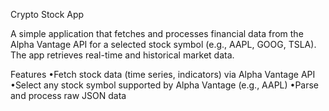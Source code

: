Crypto Stock App

A simple application that fetches and processes financial data from the Alpha Vantage API for a selected stock symbol (e.g., AAPL, GOOG, TSLA). The app retrieves real-time and historical market data.

Features
•Fetch stock data (time series, indicators) via Alpha Vantage API
•Select any stock symbol supported by Alpha Vantage (e.g., AAPL)
•Parse and process raw JSON data
